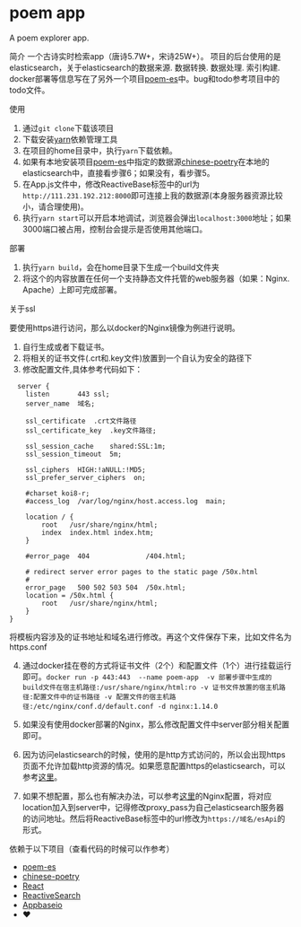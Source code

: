 # poem app

A poem explorer app.

简介
一个古诗实时检索app（唐诗5.7W+，宋诗25W+）。
项目的后台使用的是elasticsearch，关于elasticsearch的数据来源. 数据转换. 数据处理. 索引构建. docker部署等信息写在了另外一个项目[poem-es](https://github.com/zhouhongjian/poem-es)中。bug和todo参考项目中的todo文件。

使用

1. 通过`git clone`下载该项目
2. 下载安装[yarn](https://yarn.bootcss.com/)依赖管理工具
3. 在项目的home目录中，执行`yarn`下载依赖。
4. 如果有本地安装项目[poem-es](https://github.com/zhouhongjian/poem-es)中指定的数据源[chinese-poetry](https://github.com/chinese-poetry/chinese-poetry)在本地的elasticsearch中，直接看步骤6；如果没有，看步骤5。
5. 在App.js文件中，修改ReactiveBase标签中的url为`http://111.231.192.212:8000`即可连接上我的数据源(本身服务器资源比较小，请合理使用)。
6. 执行`yarn start`可以开启本地调试，浏览器会弹出`localhost:3000`地址；如果3000端口被占用，控制台会提示是否使用其他端口。

部署

1. 执行`yarn build`，会在home目录下生成一个build文件夹
2. 将这个的内容放置在任何一个支持静态文件托管的web服务器（如果：Nginx. Apache）上即可完成部署。

关于ssl

要使用https进行访问，那么以docker的Nginx镜像为例进行说明。

1. 自行生成或者下载证书。
2. 将相关的证书文件(.crt和.key文件)放置到一个自认为安全的路径下
3. 修改配置文件,具体参考代码如下：

```Nginx
  server {
    listen       443 ssl;
    server_name  域名;

    ssl_certificate  .crt文件路径
    ssl_certificate_key  .key文件路径;

    ssl_session_cache    shared:SSL:1m;
    ssl_session_timeout  5m;

    ssl_ciphers  HIGH:!aNULL:!MD5;
    ssl_prefer_server_ciphers  on;

    #charset koi8-r;
    #access_log  /var/log/nginx/host.access.log  main;

    location / {
        root   /usr/share/nginx/html;
        index  index.html index.htm;
    }

    #error_page  404              /404.html;

    # redirect server error pages to the static page /50x.html
    #
    error_page   500 502 503 504  /50x.html;
    location = /50x.html {
        root   /usr/share/nginx/html;
    }
}
```

将模板内容涉及的证书地址和域名进行修改。再这个文件保存下来，比如文件名为https.conf

4. 通过docker挂在卷的方式将证书文件（2个）和配置文件（1个）进行挂载运行即可。`docker run -p 443:443  --name poem-app  -v 部署步骤中生成的build文件在宿主机路径:/usr/share/nginx/html:ro -v 证书文件放置的宿主机路径:配置文件中的证书路径 -v 配置文件的宿主机路径:/etc/nginx/conf.d/default.conf -d nginx:1.14.0`

5. 如果没有使用docker部署的Nginx，那么修改配置文件中server部分相关配置即可。

6. 因为访问elasticsearch的时候，使用的是http方式访问的，所以会出现https页面不允许加载http资源的情况。如果愿意配置https的elasticsearch，可以参考[这里](https://www.elastic.co/blog/getting-started-with-elasticsearch-ssl-native-authentication)。
7. 如果不想配置，那么也有解决办法，可以参考[这里](https://ask.csdn.net/questions/693810)的Nginx配置，将对应location加入到server中，记得修改proxy_pass为自己elasticsearch服务器的访问地址。然后将ReactiveBase标签中的url修改为`https://域名/esApi`的形式。

依赖于以下项目（查看代码的时候可以作参考）

- [poem-es](https://github.com/zhouhongjian/poem-es)
- [chinese-poetry](https://github.com/chinese-poetry/chinese-poetry)
- [React](https://reactjs.org/)
- [ReactiveSearch](https://opensource.appbase.io/reactivesearch)
- [Appbaseio](https://appbase.io)
- ❤
